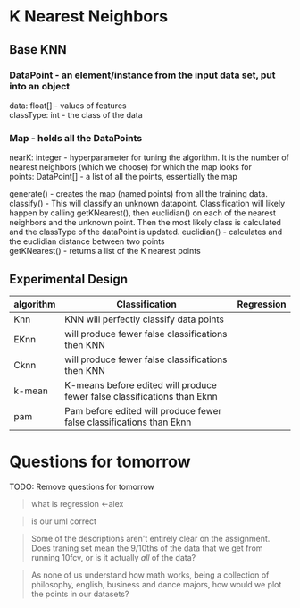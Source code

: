 # K Nearest Neighbors 

## Base KNN

### DataPoint - an element/instance from the input data set, put into an object
data: float[] - values of features  
classType: int -  the class of the data


### Map - holds all the DataPoints
nearK: integer - hyperparameter for tuning the algorithm. It is the number of nearest neighbors (which we choose) for which the map looks for  
points: DataPoint[] - a list of all the points, essentially the map  

generate() - creates the map (named points) from all the training data.   
classify() - This will classify an unknown datapoint. Classification will likely happen by calling getKNearest(), then euclidian() on each of the nearest neighbors and the unknown point. Then the most likely class is calculated and the classType of the dataPoint is updated. 
euclidian() - calculates and the euclidian distance between two points  
getKNearest() - returns a list of the K nearest points

## Experimental Design   
| algorithm | Classification                                                           | Regression |
| --------- | ------------------------------------------------------------------------ | ---------- |
| Knn       | KNN will perfectly classify data points                                  |            |
| EKnn      | will produce fewer false classifications then KNN                        |            |
| Cknn      | will produce fewer false classifications then KNN                        |            |
| k-mean    | K-means before edited will produce fewer false classifications than Eknn |            |
| pam       | Pam before edited will produce fewer false classifications than Eknn     |            |

# Questions for tomorrow
TODO: Remove questions for tomorrow

> what is regression <-alex

> is our uml correct

> Some of the descriptions aren't entirely clear on the assignment. Does traning set mean the 9/10ths of the data that we get from running 10fcv, or is it actually *all* of the data?

> As none of us understand how math works, being a collection of philosophy, english, business and dance majors, how would we plot the points in our datasets?

